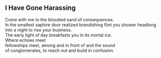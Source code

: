 I Have Gone Harassing
---------------------
Come with me to the bloodied sand of consequences.  
In the smallest saphire door realized brandishing flint you shower headlong into a night to rise your business.  
The early light of day breakfasts you in its mortal ice.  
Where echoes meet  
fellowships meet, among and in front of and the sound  
of conglomerates, to reach out and build in confusion.  
